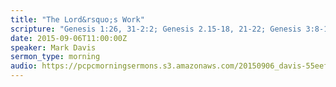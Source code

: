 ```yaml
---
title: "The Lord&rsquo;s Work"
scripture: "Genesis 1:26, 31-2:2; Genesis 2.15-18, 21-22; Genesis 3:8-13; Genesis 3:16-23; Colossians 3:12-17, 23-24"
date: 2015-09-06T11:00:00Z
speaker: Mark Davis
sermon_type: morning
audio: https://pcpcmorningsermons.s3.amazonaws.com/20150906_davis-55eef5dc45853.mp3 
---
```




